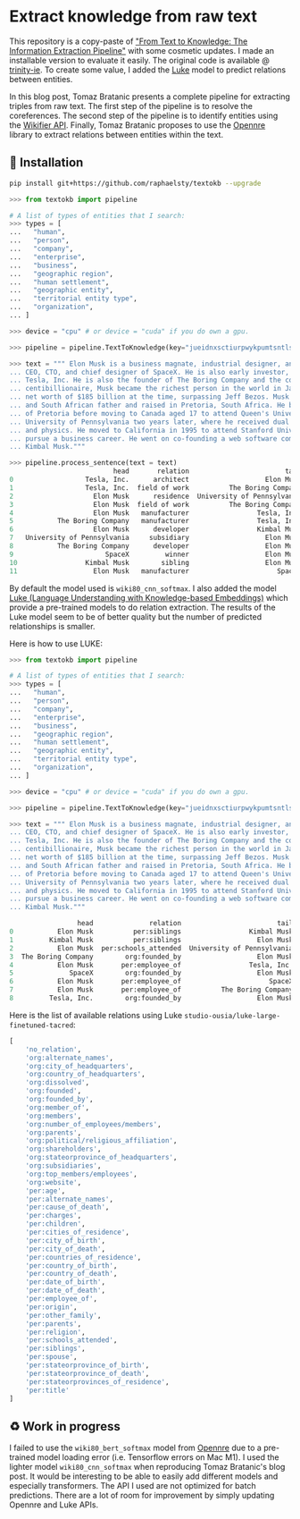 # Extract knowledge from raw text

This repository is a copy-paste of ["From Text to Knowledge: The Information Extraction Pipeline"](https://towardsdatascience.com/from-text-to-knowledge-the-information-extraction-pipeline-b65e7e30273e) with some cosmetic updates. I made an installable version to evaluate it easily. The original code is available @ [trinity-ie](https://github.com/tomasonjo/trinity-ie). To create some value, I added the [Luke](https://github.com/studio-ousia/luke) model to predict relations between entities.

In this blog post, Tomaz Bratanic presents a complete pipeline for extracting triples from raw text. The first step of the pipeline is to resolve the coreferences. The second step of the pipeline is to identify entities using the [Wikifier API](http://wikifier.org/info.html). Finally, Tomaz Bratanic proposes to use the [Opennre](https://github.com/thunlp/OpenNRE) library to extract relations between entities within the text.

## 🔧 Installation

```sh
pip install git+https://github.com/raphaelsty/textokb --upgrade
```

```python
>>> from textokb import pipeline

# A list of types of entities that I search:
>>> types = [
...   "human", 
...   "person", 
...   "company", 
...   "enterprise", 
...   "business", 
...   "geographic region", 
...   "human settlement", 
...   "geographic entity", 
...   "territorial entity type", 
...   "organization",
... ]

>>> device = "cpu" # or device = "cuda" if you do own a gpu.

>>> pipeline = pipeline.TextToKnowledge(key="jueidnxsctiurpwykpumtsntlschpx", types=types, device=device)

>>> text = """ Elon Musk is a business magnate, industrial designer, and engineer. He is the founder, 
... CEO, CTO, and chief designer of SpaceX. He is also early investor, CEO, and product architect of 
... Tesla, Inc. He is also the founder of The Boring Company and the co-founder of Neuralink. A 
... centibillionaire, Musk became the richest person in the world in January 2021, with an estimated 
... net worth of $185 billion at the time, surpassing Jeff Bezos. Musk was born to a Canadian mother 
... and South African father and raised in Pretoria, South Africa. He briefly attended the University 
... of Pretoria before moving to Canada aged 17 to attend Queen's University. He transferred to the 
... University of Pennsylvania two years later, where he received dual bachelor's degrees in economics 
... and physics. He moved to California in 1995 to attend Stanford University, but decided instead to 
... pursue a business career. He went on co-founding a web software company Zip2 with his brother 
... Kimbal Musk."""

>>> pipeline.process_sentence(text = text)
                          head       relation                        tail     score
0                  Tesla, Inc.      architect                   Elon Musk  0.803398
1                  Tesla, Inc.  field of work          The Boring Company  0.733903
2                    Elon Musk      residence  University of Pennsylvania  0.648434
3                    Elon Musk  field of work          The Boring Company  0.592007
4                    Elon Musk   manufacturer                 Tesla, Inc.  0.553206
5           The Boring Company   manufacturer                 Tesla, Inc.  0.515352
6                    Elon Musk      developer                 Kimbal Musk  0.475639
7   University of Pennsylvania     subsidiary                   Elon Musk  0.435384
8           The Boring Company      developer                   Elon Musk  0.387753
9                       SpaceX         winner                   Elon Musk  0.374090
10                 Kimbal Musk        sibling                   Elon Musk  0.355944
11                   Elon Musk   manufacturer                      SpaceX  0.221294
```

By default the model used is `wiki80_cnn_softmax`. I also added the model [Luke (Language Understanding with Knowledge-based Embeddings)](https://github.com/studio-ousia/luke) which provide a pre-trained models to do relation extraction. The results of the Luke model seem to be of better quality but the number of predicted relationships is smaller.

Here is how to use LUKE:

```python
>>> from textokb import pipeline

# A list of types of entities that I search:
>>> types = [
...   "human", 
...   "person", 
...   "company", 
...   "enterprise", 
...   "business", 
...   "geographic region", 
...   "human settlement", 
...   "geographic entity", 
...   "territorial entity type", 
...   "organization",
... ]

>>> device = "cpu" # or device = "cuda" if you do own a gpu.

>>> pipeline = pipeline.TextToKnowledge(key="jueidnxsctiurpwykpumtsntlschpx", types=types, device=device, luke=True)

>>> text = """ Elon Musk is a business magnate, industrial designer, and engineer. He is the founder, 
... CEO, CTO, and chief designer of SpaceX. He is also early investor, CEO, and product architect of 
... Tesla, Inc. He is also the founder of The Boring Company and the co-founder of Neuralink. A 
... centibillionaire, Musk became the richest person in the world in January 2021, with an estimated 
... net worth of $185 billion at the time, surpassing Jeff Bezos. Musk was born to a Canadian mother 
... and South African father and raised in Pretoria, South Africa. He briefly attended the University 
... of Pretoria before moving to Canada aged 17 to attend Queen's University. He transferred to the 
... University of Pennsylvania two years later, where he received dual bachelor's degrees in economics 
... and physics. He moved to California in 1995 to attend Stanford University, but decided instead to 
... pursue a business career. He went on co-founding a web software company Zip2 with his brother 
... Kimbal Musk."""

                 head              relation                        tail      score
0           Elon Musk          per:siblings                 Kimbal Musk  10.436224
1         Kimbal Musk          per:siblings                   Elon Musk  10.040980
2           Elon Musk  per:schools_attended  University of Pennsylvania   9.808870
3  The Boring Company        org:founded_by                   Elon Musk   8.823962
4           Elon Musk       per:employee_of                 Tesla, Inc.   8.245111
5              SpaceX        org:founded_by                   Elon Musk   7.795369
6           Elon Musk       per:employee_of                      SpaceX   7.765485
7           Elon Musk       per:employee_of          The Boring Company   7.217330
8         Tesla, Inc.        org:founded_by                   Elon Musk   7.002990
```

Here is the list of available relations using Luke `studio-ousia/luke-large-finetuned-tacred`:

```python
[
    'no_relation',
    'org:alternate_names',
    'org:city_of_headquarters',
    'org:country_of_headquarters',
    'org:dissolved',
    'org:founded',
    'org:founded_by',
    'org:member_of',
    'org:members',
    'org:number_of_employees/members',
    'org:parents',
    'org:political/religious_affiliation',
    'org:shareholders',
    'org:stateorprovince_of_headquarters',
    'org:subsidiaries',
    'org:top_members/employees',
    'org:website',
    'per:age',
    'per:alternate_names',
    'per:cause_of_death',
    'per:charges',
    'per:children',
    'per:cities_of_residence',
    'per:city_of_birth',
    'per:city_of_death',
    'per:countries_of_residence',
    'per:country_of_birth',
    'per:country_of_death',
    'per:date_of_birth',
    'per:date_of_death',
    'per:employee_of',
    'per:origin',
    'per:other_family',
    'per:parents',
    'per:religion',
    'per:schools_attended',
    'per:siblings',
    'per:spouse',
    'per:stateorprovince_of_birth',
    'per:stateorprovince_of_death',
    'per:stateorprovinces_of_residence',
    'per:title'
]
```

## ♻️ Work in progress

I failed to use the `wiki80_bert_softmax` model from [Opennre](https://github.com/thunlp/OpenNRE) due to a pre-trained model loading error (i.e. Tensorflow errors on Mac M1). I used the lighter model `wiki80_cnn_softmax` when reproducing Tomaz Bratanic's blog post. It would be interesting to be able to easily add different models and especially transformers. The API I used are not optimized for batch predictions. There are a lot of room for improvement by simply updating Opennre and Luke APIs.
